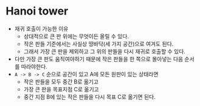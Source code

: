 # Hanoi tower

- 재귀 호출이 가능한 이유
    + 상대적으로 큰 판 위에는 무엇이든 올릴 수 있다.
    + 작은 판들 기준에서는 사실상 땅바닥(세 가지 공간)으로 여겨도 된다.
    + 그래서 가장 큰 판을 제외하고 그 위의 판들을 다시 재귀로 호출할 수 있다.
- 다만 가장 큰 판도 움직여야하기 때문에 작은 판들을 한 쪽으로 몰아넣는 다음 순서를 따라야한다.
- `A -> B -> C` 순으로 공간이 있고 A에 모든 원판이 있는 상태라면
    + 작은 판들을 모두 중간 B로 옮기고
    + 가장 큰 판을 목표지점 C로 옮기고
    + 중간 지점 B에 있는 작은 판들을 다시 목표 C로 옮기면 된다.
